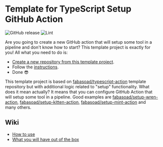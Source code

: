 # Template for TypeScript Setup GitHub Action

![GitHub release](https://img.shields.io/github/v/release/fabasoad/typescript-setup-action?include_prereleases) ![Lint](https://github.com/fabasoad/typescript-setup-action/workflows/Lint/badge.svg)

Are you going to create a new GitHub action that will setup some tool in a pipeline and don't know how to start? This template project is exactly for you! All what you need to do is:

- [Create a new repository from this template project](https://docs.github.com/en/github/creating-cloning-and-archiving-repositories/creating-a-repository-from-a-template).
- Follow the [instructions](https://github.com/fabasoad/typescript-setup-action/wiki/How-to-use).
- Done :sunglasses:

This template project is based on [fabasoad/typescript-action](https://github.com/fabasoad/typescript-action) template repository but with additional logic related to "setup" functionality. What does it mean actually? It means that you can configure GitHub Action that will setup some tool in a pipeline. Good examples are [fabasoad/setup-wren-action](https://github.com/fabasoad/setup-wren-action), [fabasoad/setup-kitten-action](https://github.com/fabasoad/setup-kitten-action), [fabasoad/setup-mint-action](https://github.com/fabasoad/setup-mint-action) and many others.

## Wiki

- [How to use](https://github.com/fabasoad/typescript-setup-action/wiki/How-to-use)
- [What you will have out of the box](https://github.com/fabasoad/typescript-setup-action/wiki/What-you-will-have-out-of-the-box)
